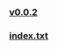 ### [v0.0.2](https://github.com/littleflute/BeautifulLover/edit/master/0009a/readme.md)
### [index.txt](index.txt)

